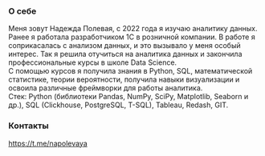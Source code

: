 ### О себе
Меня зовут Надежда Полевая, с 2022 года я изучаю аналитику данных. Ранее я работала разработчиком 1С в розничной компании. В работе я соприкасалась с анализом данных, и это вызывало у меня особый интерес. Так я решила отучиться на аналитика данных и закончила профессиональные курсы в школе Data Science.  
С помощью курсов я получила знания в Python, SQL, математической статистике, теории вероятности, получила навыки визуализации и освоила различные фреймворки для работы аналитика.  
Стек: Python (библиотеки Pandas, NumPy, SciPy, Matplotlib, Seaborn и др.), SQL (Clickhouse, PostgreSQL, T-SQL), Tableau, Redash, GIT.

### Контакты
<https://t.me/napolevaya>
